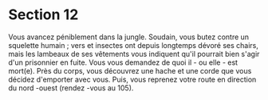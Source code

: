 # Section 12

Vous avancez péniblement dans la jungle. Soudain, vous butez
contre un squelette humain ; vers et insectes ont depuis longtemps
dévoré ses chairs, mais les lambeaux de ses vêtements vous
indiquent qu'il pourrait bien s'agir d'un prisonnier en fuite. Vous
vous demandez de quoi il - ou elle - est mort(e). Près du corps,
vous découvrez une hache et une  corde que vous décidez
d'emporter avec vous. Puis, vous reprenez votre route en direction
du nord -ouest (rendez -vous au  105).